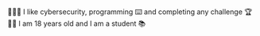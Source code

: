 👨🏻‍💻 I like cybersecurity, programming ⌨️ and completing any challenge 🏆  
🧑🏻 I am 18 years old and I am a student 📚
